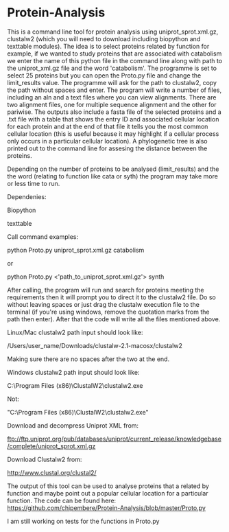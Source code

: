 # Protein-Analysis

This is a command line tool for protein analysis using uniprot_sprot.xml.gz, 
clustalw2 (which you will need to download including biopython and texttable modules).
The idea is to select proteins related by function for example, if we wanted 
to study proteins that are associated with catabolism we enter the name of this 
python file in the command line along with path to the uniprot_xml.gz file and the word 
'catabolism'. The programme is set to select 25 proteins but you can open the 
Proto.py file and change the limit_results value. The programme will ask for 
the path to clustalw2, copy the path without spaces and enter. 
The program will write a number of files, including an aln and a text files where 
you can view alignments. There are two alignment files, one for multiple sequence alignment
and the other for pariwise. The outputs also include a fasta file of the selected proteins 
and a .txt file with a table that shows the entry ID and associated cellular location 
for each protein and at the end of that file it tells you the most common cellular 
location (this is useful because it may highlight if a cellular process only occurs in a 
particular cellular location). A phylogenetic tree is also printed out to the 
command line for assesing the distance between the proteins.

Depending on the number of proteins to be analysed (limit_results) and the 
the word (relating to function like cata or syth) the program may take more
or less time to run.

Dependenies:

Biopython

texttable


Call command examples:

python Proto.py uniprot_sprot.xml.gz catabolism

or

python Proto.py <'path_to_uniprot_sprot.xml.gz'> synth

After calling, the program will run and search for proteins meeting the requirements
then it will prompt you to direct it to the clustalw2 file. Do so without leaving
spaces or just drag the clustalw execution file to the terminal (if you're using 
windows, remove the quotation marks from the path then enter). After that the 
code will write all the files mentioned above. 

Linux/Mac clustalw2 path input should look like:

/Users/user_name/Downloads/clustalw-2.1-macosx/clustalw2

Making sure there are no spaces after the two at the end.

Windows clustalw2 path input should look like:

C:\Program Files (x86)\ClustalW2\clustalw2.exe

Not:

"C:\Program Files (x86)\ClustalW2\clustalw2.exe"

Download and decompress Uniprot XML from:

ftp://ftp.uniprot.org/pub/databases/uniprot/current_release/knowledgebase/complete/uniprot_sprot.xml.gz


Download Clustalw2 from:

http://www.clustal.org/clustal2/



The output of this tool can be used to analyse proteins that a related by function and maybe point
out a popular cellular location for a particular function. The code can be found here: https://github.com/chipembere/Protein-Analysis/blob/master/Proto.py
 
I am still working on tests for the functions in Proto.py
